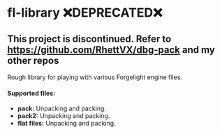 # fl-library :x:DEPRECATED:x:

## This project is discontinued. Refer to https://github.com/RhettVX/dbg-pack and my other repos

Rough library for playing with various Forgelight engine files.

#### Supported files:
- **pack:** Unpacking and packing.
- **pack2:** Unpacking and packing.
- **flat files:** Unpacking and packing.

